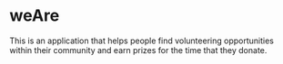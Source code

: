 # weAre
This is an application that helps people find volunteering opportunities within their community and earn prizes for the time that they donate.
